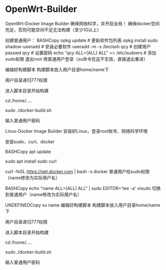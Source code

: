 # OpenWrt-Builder

OpenWrt-Docker Image Builder
确保网络科学，并开启全局！
确保docker空间充足，否则可能空间不足无法构建（至少1G以上）

创建普通用户：
BASHCopy
opkg update                                            # 更新软件包列表
opkg install sudo shadow-useradd                       # 安装必要软件
useradd -m -s /bin/ash qcy                             # 创建用户
passwd qcy                                             # 设置密码
echo "qcy ALL=(ALL) ALL" >> /etc/sudoers               # 添加sudo权限
退出root 用普通用户登录（su命令在这不生效，直接退出重进）

编辑好构建脚本
构建脚本放入用户目录home/name下

用户目录递归777权限

进入脚本目录开始构建

cd /home/…..

sudo ./docker-build.sh

输入普通用户密码

Linux-Docker Image Builder
安装好Linux，登录root账号、网络科学环境

安装sudo、curl、docker

BASHCopy
apt update
 
sudo apt install sudo curl
 
curl -fsSL https://get.docker.com | bash -s docker
普通用户给sudo权限（name修改为实际用户名）

BASHCopy
echo "name ALL=(ALL) ALL" | sudo EDITOR='tee -a' visudo
切换到普通用户（name修改为实际用户名）

UNDEFINEDCopy
su name
编辑好构建脚本
构建脚本放入用户目录home/name下

用户目录递归777权限

进入脚本目录开始构建

cd /home/…..

sudo ./docker-build.sh

输入普通用户密码
